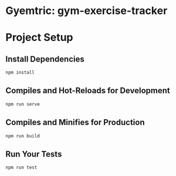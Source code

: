 # Gyemtric: gym-exercise-tracker

# Project Setup

## Install Dependencies
```bash
npm install
```

## Compiles and Hot-Reloads for Development
```bash
npm run serve
```

## Compiles and Minifies for Production
```bash
npm run build
```

## Run Your Tests
```bash
npm run test
```
